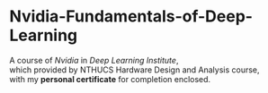 # Nvidia-Fundamentals-of-Deep-Learning
A course of *Nvidia* in *Deep Learning Institute*,  
which provided by NTHUCS Hardware Design and Analysis course,  
with my **personal certificate** for completion enclosed.
